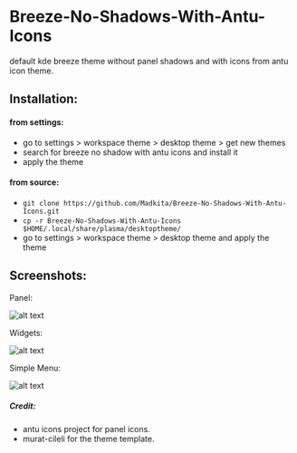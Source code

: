 # Breeze-No-Shadows-With-Antu-Icons

default kde breeze theme without panel shadows and with icons from antu icon theme.

## Installation:

#### from settings:
- go to settings > workspace theme > desktop theme > get new themes
- search for breeze no shadow with antu icons and install it
- apply the theme


#### from source:
- `git clone https://github.com/Madkita/Breeze-No-Shadows-With-Antu-Icons.git`
- `cp -r Breeze-No-Shadows-With-Antu-Icons $HOME/.local/share/plasma/desktoptheme/`
- go to settings > workspace theme > desktop theme and apply the theme

## Screenshots:

Panel:

![alt text](https://raw.githubusercontent.com/Madkita/Breeze-No-Shadows-With-Antu-Icons/master/Screenshots/Screenshot_20171208_163309.png)

Widgets:

![alt text](https://raw.githubusercontent.com/Madkita/Breeze-No-Shadows-With-Antu-Icons/master/Screenshots/Screenshot_20171208_163348.png)

Simple Menu:

![alt text](https://raw.githubusercontent.com/Madkita/Breeze-No-Shadows-With-Antu-Icons/master/Screenshots/Screenshot_20171208_163452.png)


##### Credit:
- antu icons project for panel icons.
- murat-cileli for the theme template.